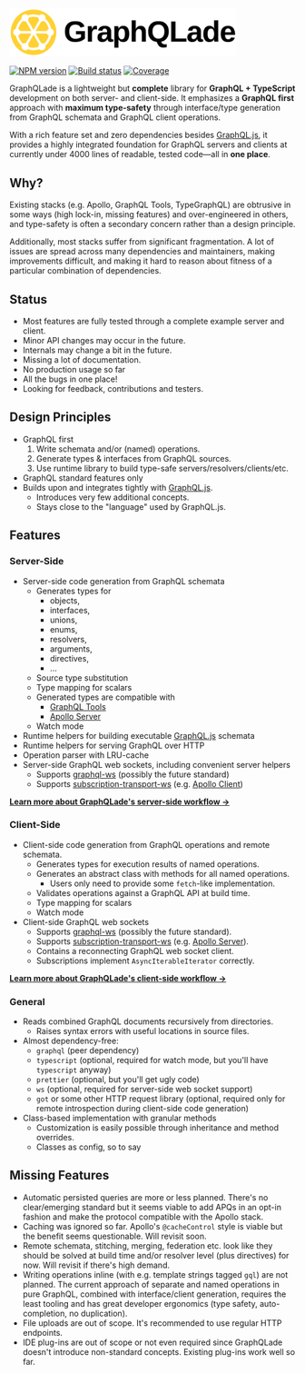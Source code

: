 <img src="./logo.png" alt="GraphQLade" width="400">

[![NPM version](https://img.shields.io/npm/v/graphqlade?style=flat-square)](https://www.npmjs.com/package/graphqlade)
[![Build status](https://img.shields.io/github/workflow/status/morris/graphqlade/Pipeline?style=flat-square)](https://github.com/morris/graphqlade/actions)
[![Coverage](https://img.shields.io/codecov/c/github/morris/graphqlade?style=flat-square&token=5GBOZPEJW0)](https://app.codecov.io/gh/morris/graphqlade)

GraphQLade is a lightweight but **complete** library for
**GraphQL + TypeScript** development on both server- and client-side.
It emphasizes a **GraphQL first** approach with **maximum type-safety** through
interface/type generation from GraphQL schemata and GraphQL client operations.

With a rich feature set and zero dependencies besides
[GraphQL.js](https://github.com/graphql/graphql-js), it provides a highly
integrated foundation for GraphQL servers and clients at currently under
4000 lines of readable, tested code&mdash;all in **one place**.

## Why?

Existing stacks (e.g. Apollo, GraphQL Tools, TypeGraphQL) are obtrusive in
some ways (high lock-in, missing features) and over-engineered in others,
and type-safety is often a secondary concern rather than a design principle.

Additionally, most stacks suffer from significant fragmentation. A lot of issues
are spread across many dependencies and maintainers, making improvements
difficult, and making it hard to reason about fitness of a particular
combination of dependencies.

## Status

- Most features are fully tested through a complete example server and client.
- Minor API changes may occur in the future.
- Internals may change a bit in the future.
- Missing a lot of documentation.
- No production usage so far
- All the bugs in one place!
- Looking for feedback, contributions and testers.

## Design Principles

- GraphQL first
  1. Write schemata and/or (named) operations.
  2. Generate types & interfaces from GraphQL sources.
  3. Use runtime library to build type-safe servers/resolvers/clients/etc.
- GraphQL standard features only
- Builds upon and integrates tightly with [GraphQL.js](https://github.com/graphql/graphql-js).
  - Introduces very few additional concepts.
  - Stays close to the "language" used by GraphQL.js.

## Features

### Server-Side

- Server-side code generation from GraphQL schemata
  - Generates types for
    - objects,
    - interfaces,
    - unions,
    - enums,
    - resolvers,
    - arguments,
    - directives,
    - ...
  - Source type substitution
  - Type mapping for scalars
  - Generated types are compatible with
    - [GraphQL Tools](https://www.graphql-tools.com/)
    - [Apollo Server](https://www.apollographql.com/docs/apollo-server/)
  - Watch mode
- Runtime helpers for building executable
  [GraphQL.js](https://github.com/graphql/graphql-js) schemata
- Runtime helpers for serving GraphQL over HTTP
- Operation parser with LRU-cache
- Server-side GraphQL web sockets, including convenient server helpers
  - Supports [graphql-ws](https://github.com/enisdenjo/graphql-ws)
    (possibly the future standard)
  - Supports [subscription-transport-ws](https://github.com/apollographql/subscriptions-transport-ws)
    (e.g. [Apollo Client](https://www.apollographql.com/docs/react/))

**[Learn more about GraphQLade's server-side workflow →](./wiki/Server-Side-Usage)**

### Client-Side

- Client-side code generation from GraphQL operations and remote schemata.
  - Generates types for execution results of named operations.
  - Generates an abstract class with methods for all named operations.
    - Users only need to provide some `fetch`-like implementation.
  - Validates operations against a GraphQL API at build time.
  - Type mapping for scalars
  - Watch mode
- Client-side GraphQL web sockets
  - Supports [graphql-ws](https://github.com/enisdenjo/graphql-ws)
    (possibly the future standard).
  - Supports [subscription-transport-ws](https://github.com/apollographql/subscriptions-transport-ws)
    (e.g. [Apollo Server](https://www.apollographql.com/docs/apollo-server/)).
  - Contains a reconnecting GraphQL web socket client.
  - Subscriptions implement `AsyncIterableIterator` correctly.

**[Learn more about GraphQLade's client-side workflow →](./wiki/Client-Side-Usage)**

### General

- Reads combined GraphQL documents recursively from directories.
  - Raises syntax errors with useful locations in source files.
- Almost dependency-free:
  - `graphql` (peer dependency)
  - `typescript` (optional, required for watch mode, but you'll have
    `typescript` anyway)
  - `prettier` (optional, but you'll get ugly code)
  - `ws` (optional, required for server-side web socket support)
  - `got` or some other HTTP request library (optional, required only for remote
    introspection during client-side code generation)
- Class-based implementation with granular methods
  - Customization is easily possible through inheritance and method overrides.
  - Classes as config, so to say

## Missing Features

- Automatic persisted queries are more or less planned. There's no
  clear/emerging standard but it seems viable to add APQs in an opt-in
  fashion and make the protocol compatible with the Apollo stack.
- Caching was ignored so far. Apollo's `@cacheControl` style is viable but the
  benefit seems questionable. Will revisit soon.
- Remote schemata, stitching, merging, federation etc. look like they should be
  solved at build time and/or resolver level (plus directives) for now.
  Will revisit if there's high demand.
- Writing operations inline (with e.g. template strings tagged `gql`) are not
  planned. The current approach of separate and named operations in pure
  GraphQL, combined with interface/client generation, requires the least tooling
  and has great developer ergonomics (type safety, auto-completion, no
  duplication).
- File uploads are out of scope. It's recommended to use regular HTTP endpoints.
- IDE plug-ins are out of scope or not even required since GraphQLade doesn't
  introduce non-standard concepts. Existing plug-ins work well so far.
